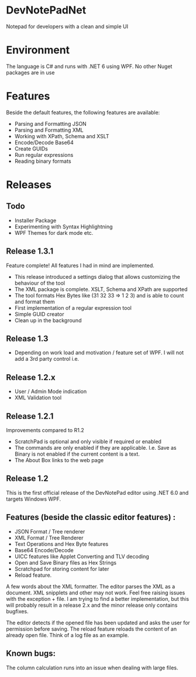 # DevNotePadNet
Notepad for developers with a clean and simple UI

# Environment
The language is C# and runs with .NET 6 using WPF. No other Nuget packages are in use

# Features
Beside the default features, the following features are available:
- Parsing and Formatting JSON
- Parsing and Formatting XML
- Working with XPath, Schema and XSLT 
- Encode/Decode Base64
- Create GUIDs
- Run regular expressions
- Reading binary formats

# Releases

## Todo
- Installer Package
- Experimenting with Syntax Highlightning
- WPF Themes for dark mode etc.

## Release 1.3.1
Feature complete! All features I had in mind are implemented.
- This release introduced a settings dialog that allows customizing the behaviour of the tool
- The XML package is complete. XSLT, Schema and XPath are supported 
- The tool formats Hex Bytes like (31 32 33 => 1 2 3) and is able to count and format them
- First implementation of a regular expression tool
- Simple GUID creator
- Clean up in the background

## Release 1.3
- Depending on work load and motivation / feature set of WPF. I will not add a 3rd party control i.e.

## Release 1.2.x
- User / Admin Mode indication
- XML Validation tool

## Release 1.2.1
Improvements compared to R1.2

- ScratchPad is optional and only visible if required or enabled
- The commands are only enabled if they are applicable. I.e. Save as Binary is not enabled if the current content is a text.
- The About Box links to the web page

## Release 1.2
This is the first official release of the DevNotePad editor using .NET 6.0 and targets Windows WPF.

## Features (beside the classic editor features) :

- JSON Format / Tree renderer
- XML Format / Tree Renderer
- Text Operations and Hex Byte features
- Base64 Encode/Decode
- UICC features like Applet Converting and TLV decoding
- Open and Save Binary files as Hex Strings
- Scratchpad for storing content for later
- Reload feature.

A few words about the XML formatter. The editor parses the XML as a document. XML snipplets and other may not work. Feel free raising issues with the exception + file. I am trying to find a better implementation, but this will probably result in a release 2.x and the minor release only contains bugfixes.

The editor detects if the opened file has been updated and asks the user for permission before saving. The reload feature reloads the content of an already open file. Think of a log file as an example.

## Known bugs:

The column calculation runs into an issue when dealing with large files.
